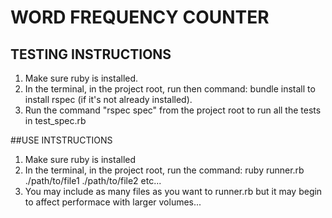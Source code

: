 # WORD FREQUENCY COUNTER
## TESTING INSTRUCTIONS
1. Make sure ruby is installed.
3. In the terminal, in the project root, run then command:
  bundle install
to install rspec (if it's not already installed).
4. Run the command "rspec spec" from the project root to run all the tests in test_spec.rb

##USE INTSTRUCTIONS
1. Make sure ruby is installed
2. In the terminal, in the project root, run the command:
  ruby runner.rb ./path/to/file1 ./path/to/file2 etc...
3. You may include as many files as you want to runner.rb but it may begin to affect performace with larger volumes...

